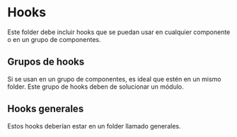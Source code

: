 # Hooks

Este folder debe incluir hooks que se puedan usar en cualquier componente o en un grupo de componentes. 

## Grupos de hooks
Si se usan en un grupo de componentes, es ideal que estén en un mismo folder.
Este grupo de hooks deben de solucionar un módulo. 

## Hooks generales
Estos hooks deberían estar en un folder llamado generales.
